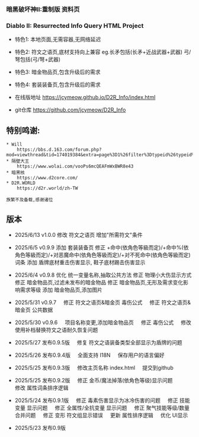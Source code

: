 ### 暗黑破坏神II:重制版 资料页
### Diablo II: Resurrected Info Query HTML Project

* 特色1: 本地页面,无需容器,无网络延迟
* 特色2: 符文之语页,底材支持向上兼容 eg.长矛包括(长矛+近战武器+武器) 弓/弩包括(弓/弩+武器)
* 特色3: 暗金物品页,包含升级后的需求
* 特色4: 套装装备页,包含升级后的需求

* 在线版地址 https://jcymeow.github.io/D2R_Info/index.html
* git仓库 https://github.com/jcymeow/D2R_Info

## 特别鸣谢: 
    * Will
        https://bbs.d.163.com/forum.php?mod=viewthread&tid=174019384&extra=page%3D1%26filter%3Dtypeid%26typeid%3D1463
    * 隔壁大王    
        https://www.wolai.com/vooPs6mcQEAFmWxBWR8e43
    * 暗黑核      
        https://www.d2core.com/
    * D2R.WORLD   
        https://d2r.world/zh-TW
    
    族繁不及备载,感谢诸位

## 版本
* 2025/6/13 v1.0.0
    修改 符文之语页 增加"所需符文"条件

* 2025/6/5 v0.9.9
    添加 套装装备页
    修正 +命中(依角色等級而定)/+命中%(依角色等級而定)/+对恶魔命中(依角色等級而定)/+对不死命中(依角色等級而定) 词条
    添加 盾牌底材重击伤害显示, 鞋子底材踢击伤害显示
    
* 2025/6/4 v0.9.8
    优化 统一变量名称,抽取公共方法
    修正 物理小大伤显示方式
    修正 暗金物品页,过滤未发布的暗金物品
    修正 暗金物品页,无形及需求变化影响需求等级
    添加 暗金物品页,添加图片

* 2025/5/31 v0.9.7
    修正 符文之语页&暗金页 毒伤公式
    修正 符文之语页&暗金页 公共数据

* 2025/5/30 v0.9.6
    项目名称变更,添加暗金物品页
    修正 毒伤公式
    修改 使用补档替换符文之语耐久恢复问题

* 2025/5/27 发布0.9.5版
    修复 符文之语装备类型全部显示为盾牌的问题

* 2025/5/26 发布0.9.4版
    全面支持 I18N
    保存用户的语言偏好

* 2025/5/25 发布0.9.3版
    修改主页名称 index.html
    提交到github

* 2025/5/25 发布0.9.2版
    修正 金币/魔法掉落(依角色等级)显示问题        
    修改 属性词条排序逻辑

* 2025/5/24 发布0.9.1版
    修正 毒素伤害显示为冰冷伤害的问题
    修正 技能变量 显示问题
    修正 全属性/全抗变量 显示问题
    修正 聚气技能等级/数量 合并问题
    修正 变形 符文组显示错误
    更新 属性排序逻辑
    优化 UI显示

* 2025/5/23 发布0.9版
